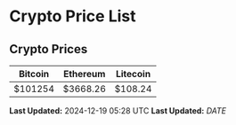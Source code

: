 # Crypto Price List

## Crypto Prices
| Bitcoin | Ethereum | Litecoin |
| ------- | -------- | -------- |
| $101254 | $3668.26 | $108.24 |
**Last Updated:** 2024-12-19 05:28 UTC
**Last Updated:** $DATE$
